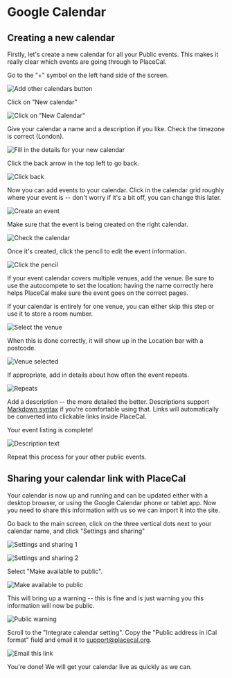 # Google Calendar

## Creating a new calendar

Firstly, let's create a new calendar for all your Public events. This makes it really clear which events are going through to PlaceCal.

Go to the "+" symbol on the left hand side of the screen.

![Add other calendars button](/assets/google-calendar/01.png)

Click on "New calendar"

![Click on "New Calendar"](/assets/google-calendar/02.png)

Give your calendar a name and a description if you like. Check the timezone is correct (London).

![Fill in the details for your new calendar](/assets/google-calendar/03.png)

Click the back arrow in the top left to go back.

![Click back](/assets/google-calendar/04.png)

Now you can add events to your calendar. Click in the calendar grid roughly where your event is -- don't worry if it's a bit off, you can change this later.

![Create an event](/assets/google-calendar/05.png)

Make sure that the event is being created on the right calendar.

![Check the calendar](/assets/google-calendar/06.png)

Once it's created, click the pencil to edit the event information.

![Click the pencil](/assets/google-calendar/07.png)

If your event calendar covers multiple venues, add the venue. Be sure to use the autocompete to set the location: having the name correctly here helps PlaceCal make sure the event goes on the correct pages.

If your calendar is entirely for one venue, you can either skip this step or use it to store a room number.

![Select the venue](/assets/google-calendar/08.png)

When this is done correctly, it will show up in the Location bar with a postcode.

![Venue selected](/assets/google-calendar/09.png)

If appropriate, add in details about how often the event repeats.

![Repeats](/assets/google-calendar/10.png)

Add a description -- the more detailed the better. Descriptions support [Markdown syntax](https://www.markdownguide.org/cheat-sheet) if you're comfortable using that. Links will automatically be converted into clickable links inside PlaceCal.

Your event listing is complete!

![Description text](/assets/google-calendar/11.png)

Repeat this process for your other public events.

## Sharing your calendar link with PlaceCal

Your calendar is now up and running and can be updated either with a desktop browser, or using the Google Calendar phone or tablet app. Now you need to share this information with us so we can import it into the site.

Go back to the main screen, click on the three vertical dots next to your calendar name, and click "Settings and sharing"

![Settings and sharing 1](/assets/google-calendar/12-5.png)

![Settings and sharing 2](/assets/google-calendar/12.png)

Select "Make available to public".

![Make available to public](/assets/google-calendar/13.png)

This will bring up a warning -- this is fine and is just warning you this information will now be public.

![Public warning](/assets/google-calendar/14.png)

Scroll to the "Integrate calendar setting". Copy the "Public address in iCal format" field and email it to [support@placecal.org](mailto:support@placecal.org).

![Email this link](/assets/google-calendar/15.png)

You're done! We will get your calendar live as quickly as we can.



